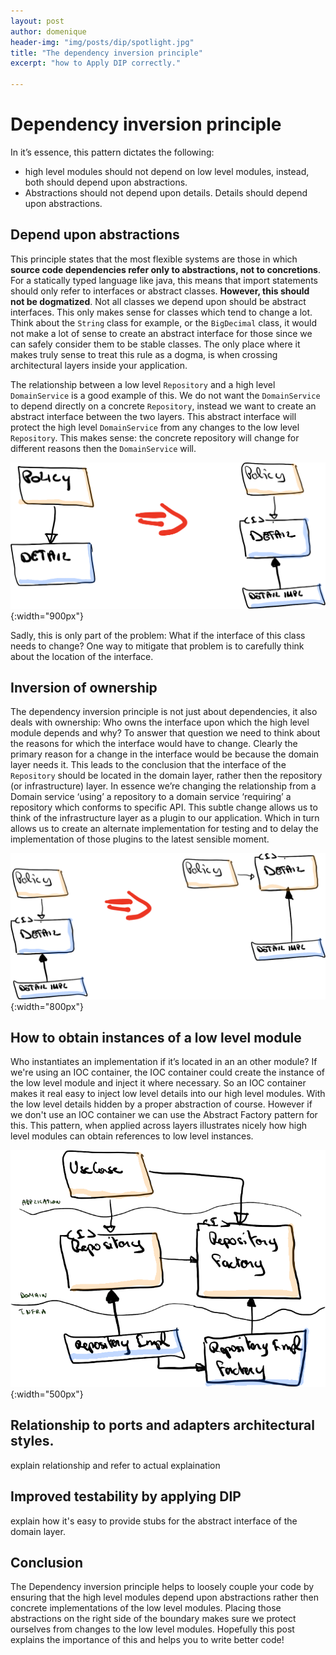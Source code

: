 ```yaml
---
layout: post
author: domenique
header-img: "img/posts/dip/spotlight.jpg"
title: "The dependency inversion principle"
excerpt: "how to Apply DIP correctly."

---
```


# Dependency inversion principle
In it’s essence, this pattern dictates the following:

* high level modules should not depend on low level modules, instead, both should depend upon abstractions.
* Abstractions should not depend upon details. Details should depend upon abstractions.

## Depend upon abstractions
This principle states that the most flexible systems are those in which **source code dependencies refer only to abstractions, not to concretions**. For a statically typed language like java, this means that import statements should only refer to interfaces or abstract classes. **However, this should not be dogmatized**. Not all classes we depend upon should be abstract interfaces. This only makes sense for classes which tend to change a lot. Think about the `String` class for example, or the `BigDecimal` class, it would not make a lot of sense to create an abstract interface for those since we can safely consider them to be stable classes. The only place where it makes truly sense to treat this rule as a dogma, is when crossing architectural layers inside your application. 

The relationship between a low level `Repository` and a high level `DomainService` is a good example of this. We do not want the `DomainService` to depend directly on a concrete `Repository`, instead we want to create an abstract interface between the two layers. This abstract interface will protect the high level `DomainService` from any changes to the low level `Repository`. This makes sense: the concrete repository will change for different reasons then the `DomainService` will.

![Introduce an abstraction](/img/posts/dip/introduceInterface.png){:width="900px"}

Sadly, this is only part of the problem: What if the interface of this class needs to change? One way to mitigate that problem is to carefully think about the location of the interface.

## Inversion of ownership
The dependency inversion principle is not just about dependencies, it also deals with ownership: Who owns the interface upon which the high level module depends and why? To answer that question we need to think about the reasons for which the interface would have to change. Clearly the primary reason for a change in the interface would be because the domain layer needs it. This leads to the conclusion that the interface of the `Repository` should be located in the domain layer, rather then the repository (or infrastructure) layer. In essence we’re changing the relationship from a Domain service ‘using’ a repository  to a domain service ‘requiring’ a repository which conforms to specific API. This subtle change allows us to think of the infrastructure layer as a plugin to our application. Which in turn allows us to create an alternate implementation for testing and to delay the implementation of those plugins to the latest sensible moment.

![Move interface](/img/posts/dip/moveInterface.png){:width="800px"}

## How to obtain instances of a low level module
Who instantiates an implementation if it’s located in an an other module? If we're using an IOC container, the IOC container could create the instance of the low level module and inject it where necessary. So an IOC container makes it real easy to inject low level details into our high level modules. With the low level details hidden by a proper abstraction of course. However if we don't use an IOC container we can use the Abstract Factory pattern for this. This pattern, when applied across layers illustrates nicely how high level modules can obtain references to low level instances.

![Introduce a factory](/img/posts/dip/withFactory.png){:width="500px"}

## Relationship to ports and adapters architectural styles.
explain relationship and refer to actual explaination

## Improved testability by applying DIP
explain how it's easy to provide stubs for the abstract interface of the domain layer.

## Conclusion
The Dependency inversion principle helps to loosely couple your code by ensuring that the high level modules depend upon abstractions rather then concrete implementations of the low level modules. Placing those abstractions on the right side of the boundary makes sure we protect ourselves from changes to the low level modules. Hopefully this post explains the importance of this and helps you to write better code!

